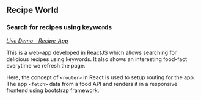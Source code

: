 ## Recipe World

### Search for recipes using keywords

*[Live Demo - Recipe-App](https://swapnil031.github.io/recipe-app/)*

This is a web-app developed in ReactJS which allows searching for delicious recipes using keywords. It also shows an interesting food-fact everytime we refresh the page.

Here, the concept of `<router>` in React is used to setup routing for the app. The app `<fetch>` data from a food API and renders it in a responsive frontend using bootstrap framework. 
